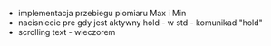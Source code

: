 - implementacja przebiegu piomiaru Max i Min
- nacisniecie pre gdy jest aktywny hold - w std - komunikad "hold"
- scrolling text - wieczorem



